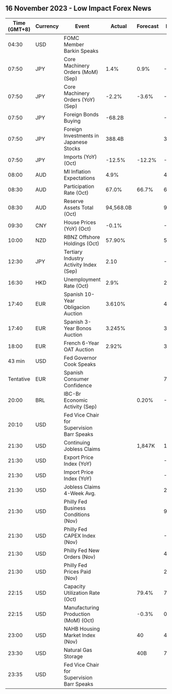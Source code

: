 ## 16 November 2023 - Low Impact Forex News

| Time (GMT+8) | Currency | Event | Actual | Forecast | Previous |
|------|----------|-------|--------|----------|----------|
| 04:30 | USD | FOMC Member Barkin Speaks |  |  |  |
| 07:50 | JPY | Core Machinery Orders (MoM) (Sep) | 1.4% | 0.9% | -0.5% |
| 07:50 | JPY | Core Machinery Orders (YoY) (Sep) | -2.2% | -3.6% | -7.7% |
| 07:50 | JPY | Foreign Bonds Buying | -68.2B |  | -388.2B |
| 07:50 | JPY | Foreign Investments in Japanese Stocks | 388.4B |  | 312.9B |
| 07:50 | JPY | Imports (YoY) (Oct) | -12.5% | -12.2% | -16.6% |
| 08:00 | AUD | MI Inflation Expectations | 4.9% |  | 4.8% |
| 08:30 | AUD | Participation Rate (Oct) | 67.0% | 66.7% | 66.8% |
| 08:30 | AUD | Reserve Assets Total (Oct) | 94,568.0B |  | 93,232.0B |
| 09:30 | CNY | House Prices (YoY) (Oct) | -0.1% |  | -0.1% |
| 10:00 | NZD | RBNZ Offshore Holdings (Oct) | 57.90% |  | 58.50% |
| 12:30 | JPY | Tertiary Industry Activity Index (Sep) | 2.10 |  | -0.90 |
| 16:30 | HKD | Unemployment Rate (Oct) | 2.9% |  | 2.8% |
| 17:40 | EUR | Spanish 10-Year Obligacion Auction | 3.610% |  | 4.067% |
| 17:40 | EUR | Spanish 3-Year Bonos Auction | 3.245% |  | 3.527% |
| 18:00 | EUR | French 6-Year OAT Auction | 2.92% |  | 3.30% |
| 43 min | USD | Fed Governor Cook Speaks |  |  |  |
| Tentative | EUR | Spanish Consumer Confidence |  |  | 77.2 |
| 20:00 | BRL | IBC-Br Economic Activity (Sep) |  | 0.20% | -0.77% |
| 20:10 | USD | Fed Vice Chair for Supervision Barr Speaks |  |  |  |
| 21:30 | USD | Continuing Jobless Claims |  | 1,847K | 1,834K |
| 21:30 | USD | Export Price Index (YoY) |  |  | -4.1% |
| 21:30 | USD | Import Price Index (YoY) |  |  | -1.7% |
| 21:30 | USD | Jobless Claims 4-Week Avg. |  |  | 212.25K |
| 21:30 | USD | Philly Fed Business Conditions (Nov) |  |  | 9.2 |
| 21:30 | USD | Philly Fed CAPEX Index (Nov) |  |  | -4.80 |
| 21:30 | USD | Philly Fed New Orders (Nov) |  |  | 4.4 |
| 21:30 | USD | Philly Fed Prices Paid (Nov) |  |  | 23.10 |
| 22:15 | USD | Capacity Utilization Rate (Oct) |  | 79.4% | 79.7% |
| 22:15 | USD | Manufacturing Production (MoM) (Oct) |  | -0.3% | 0.4% |
| 23:00 | USD | NAHB Housing Market Index (Nov) |  | 40 | 40 |
| 23:30 | USD | Natural Gas Storage |  | 40B | 79B |
| 23:35 | USD | Fed Vice Chair for Supervision Barr Speaks |  |  |  |
